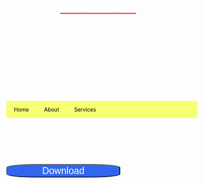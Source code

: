 <html>
<head>  
    <meta charset="UTF-8">
    <meta name="viewport" content="width=device-width, initial-scale=1.0">
    <title> My Web Page</title>
    <link rel="preconnect" href="https://fonts.googleapis.com">
    <link rel="preconnect" href="https://fonts.gstatic.com" crossorigin>
    <link href="https://fonts.googleapis.com/css2?family=Satisfy&display=swap" rel="stylesheet">
    <style>
        .pacifico-regular {
                            font-family: "Pacifico", cursive;
                            font-weight: 400;
                            font-style: normal;
                       }
    </style>
    <style>
       h1 {
               font-family: "Pacifico", cursive; 
           }
    </style>
    <style>
        button {
                   width: 300;
                   hight: 200;
                   border-radius: 25%;
                   background-color: #3167ef;
                   border-size: square;
                   font-size: 25px;
                   font-family: ulr('https://fonts.googleapis.com/css2?family=Satisfy&display=swap');
            }
    </style>
<style>
  body {
          font-family: Satisfy&display=swap;
          font-size: 40xp;
    }
</style>
    <style>
        .circle-logo {
            ulr: ('picture.ico');
            width: 200px; 
            height: 200px; 
            border-radius: 50%;
            background-image: url('picture.ico');
            border-size: cover;
        }
    </style>   
   <style>
        header h1 {
            position: relative;
            top: 30px; 
            right: 10px; 
        }
      
   </style>
    <style>
        body {
            background-image: url('Screenshot 2024-05-07 193200.png');
            background-repeat: no-repeat;
            background-attachment: fixed;
            background-size: 100% 100%;
        }
    </style>
    <style>
        .horizontal-menu {
            background-color: #f7ff72;
            overflow: hidden; 
        }
      .horizontal-menu a {
            float: left; 
            display: block;
            color: black; 
            text-align: center;
            padding: 14px 20px; 
            text-decoration: none; 
        }
        .horizontal-menu a:hover {
            background-color: #9ea700;
        }
    </style>
    <style>
      h1 {
        fomt-family: Satisfy&display=swap;
        color: red;
          }
    </style>
</head>
<body>
  <header>
  <h1><center><div><u><font color="white">MY WEB PAGE</font></u></div></center></h1>
  </header>
    <div class="circle-logo"></div>
  <center>
    <div class="horizontal-menu">
      <a href="#">Home</a>
        <a href="#">About</a>
        <a href="#">Services</a>
    </div>   
  </center>
    <div class="font family"><h1><font color="white">Hello, world!</font></h1></div>
    <center><p><font color="white">Welcome to my website.</font></p></center>
    <button><font color="white">Download</font></button>
</body>
</html>
